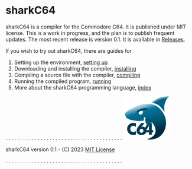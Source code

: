 # sharkC64

sharkC64 is a compiler for the Commodore C64. It is published under MIT license.
This is a work in progress, and the plan is to publish frequent updates.
The most recent release is version 0.1. It is available in 
[Releases](https://github.com/mauno-j-ronkko/sharkC64/releases).

If you wish to try out sharkC64, there are guides for
1. Setting up the environment, [setting up](docs/prerequisites/setup.md)
2. Downloading and installing the compiler, [installing](docs/prerequisites/installing.md) 
3. Compiling a source file with the compiler, [compiling](docs/use/compiling.md)
4. Running the compiled program, [running](docs/use/running.md)
5. More about the sharkC64 programming language, [index](docs/index.md) 
 


. . . . . . . . . . . . . . . . . . . . . . . . . . . . . . . . . . . . . . . . ![sharkC64.png](docs/images/sharkC64.png)

sharkC64 version 0.1  -  (C) 2023 [MIT License](../LICENSE)

. . . . . . . . . . . . . . . . . . . . . . . . . . . . . . . . . . . . . . . . 